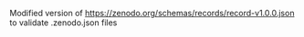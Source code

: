 Modified version of https://zenodo.org/schemas/records/record-v1.0.0.json to validate .zenodo.json files
